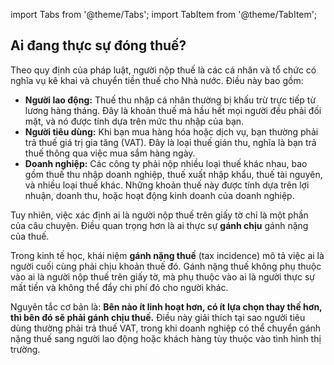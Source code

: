 import Tabs from '@theme/Tabs';
import TabItem from '@theme/TabItem';


## Ai đang thực sự đóng thuế?

<Tabs>
  <TabItem value="legal" label="Trên giấy tờ">
    <p>
      Theo quy định của pháp luật, người nộp thuế là các cá nhân và tổ chức có nghĩa vụ kê khai và chuyển tiền thuế cho Nhà nước. Điều này bao gồm:
    </p>
    <ul>
      <li>
        <strong>Người lao động:</strong> Thuế thu nhập cá nhân thường bị khấu trừ trực tiếp từ lương hàng tháng. Đây là khoản thuế mà hầu hết mọi người đều phải đối mặt, và nó được tính dựa trên mức thu nhập của bạn.
      </li>
      <li>
        <strong>Người tiêu dùng:</strong> Khi bạn mua hàng hóa hoặc dịch vụ, bạn thường phải trả thuế giá trị gia tăng (VAT). Đây là loại thuế gián thu, nghĩa là bạn trả thuế thông qua việc mua sắm hàng ngày.
      </li>
      <li>
        <strong>Doanh nghiệp:</strong> Các công ty phải nộp nhiều loại thuế khác nhau, bao gồm thuế thu nhập doanh nghiệp, thuế xuất nhập khẩu, thuế tài nguyên, và nhiều loại thuế khác. Những khoản thuế này được tính dựa trên lợi nhuận, doanh thu, hoặc hoạt động kinh doanh của doanh nghiệp.
      </li>
    </ul>
    <p>
      Tuy nhiên, việc xác định ai là người nộp thuế trên giấy tờ chỉ là một phần của câu chuyện. Điều quan trọng hơn là ai thực sự <strong>gánh chịu</strong> gánh nặng của thuế.
    </p>
  </TabItem>

  <TabItem value="reality" label="Trên thực tế">
    <p>
      Trong kinh tế học, khái niệm <strong>gánh nặng thuế</strong> (tax incidence) mô tả việc ai là người cuối cùng phải chịu khoản thuế đó. Gánh nặng thuế không phụ thuộc vào ai là người nộp thuế trên giấy tờ, mà phụ thuộc vào ai là người thực sự mất tiền và không thể đẩy chi phí đó cho người khác.
    </p>
    <p>
      Nguyên tắc cơ bản là: <strong>Bên nào ít linh hoạt hơn, có ít lựa chọn thay thế hơn, thì bên đó sẽ phải gánh chịu thuế.</strong> Điều này giải thích tại sao người tiêu dùng thường phải trả thuế VAT, trong khi doanh nghiệp có thể chuyển gánh nặng thuế sang người lao động hoặc khách hàng tùy thuộc vào tình hình thị trường.
    </p>
  </TabItem>
</Tabs>
